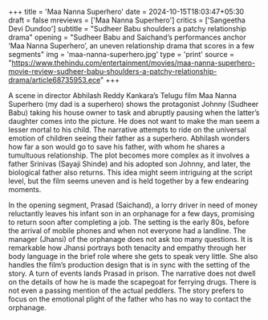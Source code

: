 +++
title = 'Maa Nanna Superhero'
date = 2024-10-15T18:03:47+05:30
draft = false
mreviews = ['Maa Nanna Superhero']
critics = ['Sangeetha Devi Dundoo']
subtitle = "Sudheer Babu shoulders a patchy relationship drama"
opening = "Sudheer Babu and Saichand’s performances anchor ‘Maa Nanna Superhero’, an uneven relationship drama that scores in a few segments"
img = 'maa-nanna-superhero.jpg'
type = 'print'
source = "https://www.thehindu.com/entertainment/movies/maa-nanna-superhero-movie-review-sudheer-babu-shoulders-a-patchy-relationship-drama/article68735953.ece"
+++

A scene in director Abhilash Reddy Kankara’s Telugu film Maa Nanna Superhero (my dad is a superhero) shows the protagonist Johnny (Sudheer Babu) taking his house owner to task and abruptly pausing when the latter’s daughter comes into the picture. He does not want to make the man seem a lesser mortal to his child. The narrative attempts to ride on the universal emotion of children seeing their father as a superhero. Abhilash wonders how far a son would go to save his father, with whom he shares a tumultuous relationship. The plot becomes more complex as it involves a father Srinivas (Sayaji Shinde) and his adopted son Johnny, and later, the biological father also returns. This idea might seem intriguing at the script level, but the film seems uneven and is held together by a few endearing moments.

In the opening segment, Prasad (Saichand), a lorry driver in need of money reluctantly leaves his infant son in an orphanage for a few days, promising to return soon after completing a job. The setting is the early 80s, before the arrival of mobile phones and when not everyone had a landline. The manager (Jhansi) of the orphanage does not ask too many questions. It is remarkable how Jhansi portrays both tenacity and empathy through her body language in the brief role where she gets to speak very little. She also handles the film’s production design that is in sync with the setting of the story. A turn of events lands Prasad in prison. The narrative does not dwell on the details of how he is made the scapegoat for ferrying drugs. There is not even a passing mention of the actual peddlers. The story prefers to focus on the emotional plight of the father who has no way to contact the orphanage.
